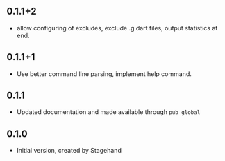 ## 0.1.1+2

- allow configuring of excludes, exclude .g.dart files, output statistics at end.

## 0.1.1+1

- Use better command line parsing, implement help command.

## 0.1.1

- Updated documentation and made available through `pub global`

## 0.1.0

- Initial version, created by Stagehand
